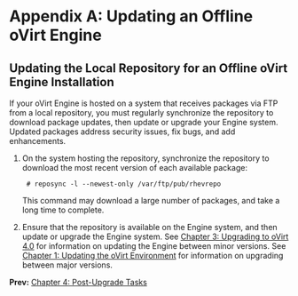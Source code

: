 # Appendix A: Updating an Offline oVirt Engine

## Updating the Local Repository for an Offline oVirt Engine Installation

If your oVirt Engine is hosted on a system that receives packages via FTP from a local repository, you must regularly synchronize the repository to download package updates, then update or upgrade your Engine system. Updated packages address security issues, fix bugs, and add enhancements.

1. On the system hosting the repository, synchronize the repository to download the most recent version of each available package:

        # reposync -l --newest-only /var/ftp/pub/rhevrepo

    This command may download a large number of packages, and take a long time to complete.

2. Ensure that the repository is available on the Engine system, and then update or upgrade the Engine system. See [Chapter 3: Upgrading to oVirt 4.0](chap-Upgrading_to_oVirt_4.0) for information on updating the Engine between minor versions. See [Chapter 1: Updating the oVirt Environment](chap-Updating_the_oVirt_Environment) for information on upgrading between major versions.

**Prev:** [Chapter 4: Post-Upgrade Tasks](chap-Post-Upgrade_Tasks)
